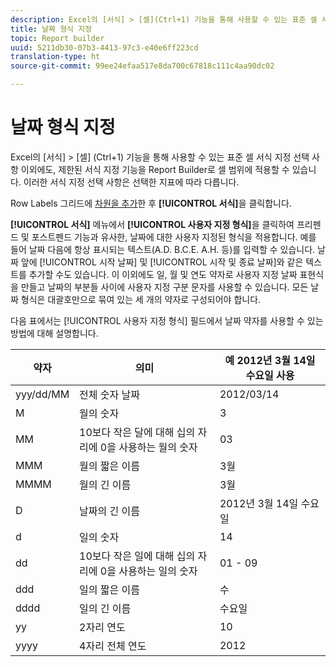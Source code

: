 ```yaml
---
description: Excel의 [서식] > [셀](Ctrl+1) 기능을 통해 사용할 수 있는 표준 셀 서식 지정 선택 사항 이외에도, 제한된 서식 지정 기능을 Report Builder로 셀 범위에 적용할 수 있습니다. 이러한 서식 지정 선택 사항은 선택한 지표에 따라 다릅니다.
title: 날짜 형식 지정
topic: Report builder
uuid: 5211db30-07b3-4413-97c3-e40e6ff223cd
translation-type: ht
source-git-commit: 99ee24efaa517e8da700c67818c111c4aa90dc02

---
```



# 날짜 형식 지정

Excel의 [서식] > [셀] (Ctrl+1) 기능을 통해 사용할 수 있는 표준 셀 서식 지정 선택 사항 이외에도, 제한된 서식 지정 기능을 Report Builder로 셀 범위에 적용할 수 있습니다. 이러한 서식 지정 선택 사항은 선택한 지표에 따라 다릅니다.

Row Labels 그리드에 [차원을 추가](/help/analyze/report-builder/layout/c-metrics-dimensions/t-add-metrics-and-dimensions.md)한 후 **[!UICONTROL 서식]**&#x200B;을 클릭합니다.

**[!UICONTROL 서식]** 메뉴에서 **[!UICONTROL 사용자 지정 형식]**&#x200B;을 클릭하여 프리펜드 및 포스트펜드 기능과 유사한, 날짜에 대한 사용자 지정된 형식을 적용합니다. 예를 들어 날짜 다음에 항상 표시되는 텍스트(A.D. B.C.E. A.H. 등)를 입력할 수 있습니다. 날짜 앞에 [!UICONTROL 시작 날짜] 및 [!UICONTROL 시작 및 종료 날짜]와 같은 텍스트를 추가할 수도 있습니다. 이 이외에도 일, 월 및 연도 약자로 사용자 지정 날짜 표현식을 만들고 날짜의 부분들 사이에 사용자 지정 구분 문자를 사용할 수 있습니다. 모든 날짜 형식은 대괄호만으로 묶여 있는 세 개의 약자로 구성되어야 합니다.

다음 표에서는 [!UICONTROL 사용자 지정 형식] 필드에서 날짜 약자를 사용할 수 있는 방법에 대해 설명합니다.

| 약자 | 의미 | 예   2012년 3월 14일 수요일 사용 |
|--- |--- |--- |
| yyy/dd/MM | 전체 숫자 날짜 | 2012/03/14 |
| M | 월의 숫자 | 3 |
| MM | 10보다 작은 달에 대해 십의 자리에 0을 사용하는 월의 숫자 | 03 |
| MMM | 월의 짧은 이름 | 3월 |
| MMMM | 월의 긴 이름 | 3월 |
| D | 날짜의 긴 이름 | 2012년 3월 14일 수요일 |
| d | 일의 숫자 | 14 |
| dd | 10보다 작은 일에 대해 십의 자리에 0을 사용하는 일의 숫자 | 01 - 09 |
| ddd | 일의 짧은 이름 | 수 |
| dddd | 일의 긴 이름 | 수요일 |
| yy | 2자리 연도 | 10 |
| yyyy  | 4자리 전체 연도 | 2012 |

